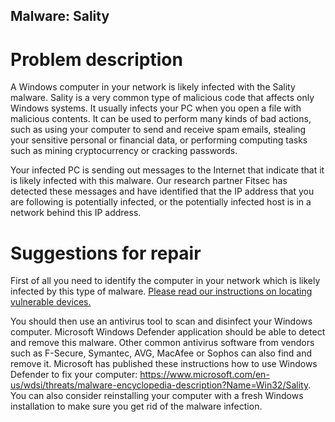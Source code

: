 ## Malware: Sality

# Problem description

A Windows computer in your network is likely infected with the Sality malware. Sality is a very common type of malicious code that affects only Windows systems. It usually infects your PC when you open a file with malicious contents. It can be used to perform many kinds of bad actions, such as using your computer to send and receive spam emails, stealing your sensitive personal or financial data, or performing computing tasks such as mining cryptocurrency or cracking passwords.

Your infected PC is sending out messages to the Internet that indicate that it is likely infected with this malware. Our research partner Fitsec has detected these messages and have identified that the IP address that you are following is potentially infected, or the potentially infected host is in a network behind this IP address.

# Suggestions for repair

First of all you need to identify the computer in your network which is likely infected by this type of malware. [Please read our instructions on locating vulnerable devices.](../locate.md)

You should then use an antivirus tool to scan and disinfect your Windows computer. Microsoft Windows Defender application should be able to detect and remove this malware. Other common antivirus software from vendors such as F-Secure, Symantec, AVG, MacAfee or Sophos can also find and remove it. Microsoft has published these instructions how to use Windows Defender to fix your computer: <https://www.microsoft.com/en-us/wdsi/threats/malware-encyclopedia-description?Name=Win32/Sality>. You can also consider reinstalling your computer with a fresh Windows installation to make sure you get rid of the malware infection.

